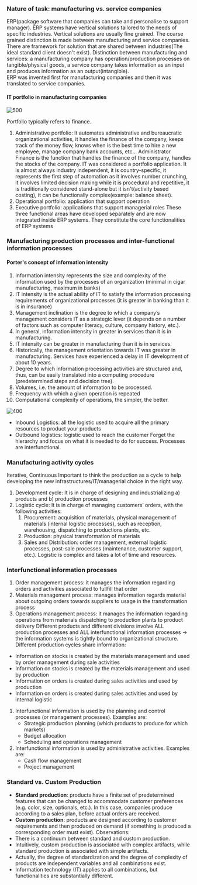 ### Nature of task: manufacturing vs. service companies
ERP(package software that companies can take and personalise to support manager). 
ERP systems have vertical solutions tailored to the needs of specific industries.  Vertical solutions are usually fine grained. The coarse grained distinction is made between manufacturing and service companies. There are framework for solution that are shared between industries(The ideal standard client doesn't exist). 
Distinction between manufacturing and services: a manufacturing company has operation/production processes on tangible/physical goods, a service company takes information as an input and produces information as an output(intangible).  
ERP was invented first for manufacturing companies and then it was translated to service companies.
#### IT portfolio in manufacturing companies

![500](https://i.imgur.com/sGFTMN4.png)

Portfolio typically refers to finance. 
1. Administrative portfolio: It automates administrative and bureaucratic organizational activities, it handles the finance of the company, keeps track of the money flow, knows when is the best time to hire a new employee, manage company bank accounts, etc... Administrator Finance is the function that handles the finance of the company, handles the stocks of the company. IT was considered a portfolio application. It is almost always industry independent, it is country-specific, it represents the first step of automation as it involves number crunching, it involves limited decision making while it is procedural and repetitive, it is traditionally considered stand-alone but it isn't(activity based costing), it can be functionally complex(example: balance sheet).     
2. Operational portfolio: application that support operation
3. Executive portfolio: applications that support managerial roles
These three functional areas have developed separately and are now integrated inside ERP systems. They constitute the core functionalities of ERP systems
### Manufacturing production processes and inter-functional information processes
#### Porter's concept of information intensity
1. Information intensity represents the size and complexity of the information used by the processes of an organization (minimal in cigar manufacturing, maximum in banks)
2. IT intensity is the actual ability of IT to satisfy the information processing requirements of organizational processes (it is greater in banking than it is in insurance)
3. Management inclination is the degree to which a company’s management considers IT as a strategic lever (it depends on a number of factors such as computer literacy, culture, company history, etc.).
4. In general, information intensity in greater in services than it is in manufacturing.
5. IT intensity can be greater in manufacturing than it is in services.
6. Historically, the management orientation towards IT was greater in manufacturing. Services have experienced a delay in IT development of about 10 years.
7. Degree to which information processing activities are structured and, thus, can be easily translated into a computing procedure (predetermined steps and decision tree).
8. Volumes, i.e. the amount of information to be processed.
9. Frequency with which a given operation is repeated
10. Computational complexity of operations, the simpler, the better.

![400 ](https://i.imgur.com/F9D3TDC.png)

- Inbound Logistics: all the logistic used to acquire all the primary resources to product your products
- Outbound logistics: logistic used to reach the customer
Forget the hierarchy and focus on what it is needed to do for success.
Processes are interfunctional.
### Manufacturing activity cycles
Iterative, Continuous
Important to think the production as a cycle to help developing the new infrastructures/IT/managerial choice in the right way.
1. Development cycle: It is in charge of designing and industrializing a) products and b) production processes
2. Logistic cycle: It is in charge of managing customers’ orders, with the following activities:
	1. Procurement: acquisition of materials, physical management of materials (internal logistic processes), such as reception, warehousing, dispatching to productions plants, etc.
	2. Production: physical transformation of materials
	3. Sales and Distribution: order management, external logistic processes, post-sale processes (maintenance, customer support, etc.). Logistic is complex and takes a lot of time and resources.
### Interfunctional information processes
1. Order management process: it manages the information regarding orders and activities associated to fullfill that order
2. Materials management process: manages information regards material about outgoing orders towards suppliers to usage in the transformation process
3. Operations management process: it manages the information regarding operations from materials dispatching to production plants to product delivery
Different products and different divisions involve ALL production processes and ALL interfunctional information processes $\rightarrow$ the information systems is tightly bound to organizational structure.
Different production cycles share information:
-  Information on stocks is created by the materials management and used by order management during sale activities
- Information on stocks is created by the materials management and used by production
- Information on orders is created during sales activities and used by production
- Information on orders is created during sales activities and used by internal logistic
1. Interfunctional information is used by the planning and control processes (or management processes). Examples are:
	- Strategic production planning (which products to produce for which markets)
	- Budget allocation
	- Scheduling and operations management
2. Interfunctional information is used by administrative activities. Examples are:
	- Cash flow management
	- Project management
### Standard vs. Custom Production
- **Standard production**: products have a finite set of predetermined features that can be changed to accommodate customer preferences (e.g. color, size, optionals, etc.). In this case, companies produce according to a sales plan, before actual orders are received.
- **Custom production**: products are designed according to customer requirements and then produced on demand (if something is produced a corresponding order must exist).
Observations:
- There is a continuum between standard and custom production.
- Intuitively, custom production is associated with complex artifacts, while standard production is associated with simple artifacts.
- Actually, the degree of standardization and the degree of complexity of products are independent variables and all combinations exist.
- Information technology (IT) applies to all combinations, but functionalities are substantially different.
